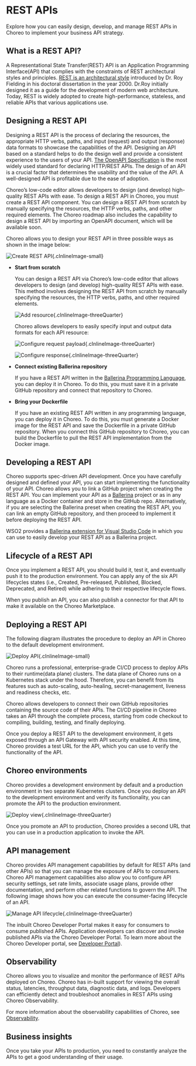 
# REST APIs
Explore how you can easily design, develop, and manage REST APIs in Choreo to implement your business API strategy.

## What is a REST API?

A Representational State Transfer(REST) API is an Application Programming Interface(API) that complies with the constraints of REST architectural styles and principles. [REST is an architectural style](https://www.ics.uci.edu/~fielding/pubs/dissertation/rest_arch_style.htm) introduced by Dr. Roy Fielding in his doctoral dissertation in the year 2000. Dr.Roy initially designed it as a guide for the development of modern web architecture. Today, REST is widely adopted to create high-performance, stateless, and reliable APIs that various applications use.

## Designing a REST API

Designing a REST API is the process of declaring the resources, the appropriate HTTP verbs, paths, and input (request) and output (response) data formats to showcase the capabilities of the API. Designing an API based on a standard helps to do the design well and provide a consistent experience to the users of your API. [The OpenAPI Specification](https://github.com/OAI/OpenAPI-Specification) is the most widely used standard for declaring HTTP/REST APIs. The design of an API is a crucial factor that determines the usability and the value of the API. A well-designed API is profitable due to the ease of adoption. 

Choreo’s low-code editor allows developers to design (and develop) high-quality REST APIs with ease. To design a REST API in Choreo, you must create a REST API component. You can design a REST API from scratch by manually specifying the resources, the HTTP verbs, paths, and other required elements. The Choreo roadmap also includes the capability to design a REST API by importing an OpenAPI document, which will be available soon.

Choreo allows you to design your REST API in three possible ways as shown in the image below:

![Create REST API](../../assets/img/rest-apis/create-a-rest-api.png){.cInlineImage-small}

- **Start from scratch**

    You can design a REST API via Choreo’s low-code editor that allows developers to design (and develop) high-quality REST APIs with ease. This method involves designing the REST API from scratch by manually specifying the resources, the HTTP verbs, paths, and other required elements.
  
    ![Add resource](../../assets/img/rest-apis/add-resource.png){.cInlineImage-threeQuarter}

    Choreo allows developers to easily specify input and output data formats for each API resource:

    ![Configure request payload](../../assets/img/rest-apis/configure-request-payload.png){.cInlineImage-threeQuarter}

    ![Configure response](../../assets/img/rest-apis/configure-response.png){.cInlineImage-threeQuarter}

- **Connect existing Ballerina repository**

    If you have a REST API written in the [Ballerina Programming Language](https://ballerina.io), you can deploy it in Choreo. To do this, you must save it in a private GitHub repository and connect that repository to Choreo.

- **Bring your Dockerfile**

  If you have an existing REST API written in any programming language, you can deploy it in Choreo. To do this, you must generate a Docker image for the REST API and save the Dockerfile in a private GitHub repository. When you connect this GitHub repository to Choreo, you can build the Dockerfile to pull the REST API implementation from the Docker image.

## Developing a REST API

Choreo supports spec-driven API development. Once you have carefully designed and defined your API, you can start implementing the functionality of your API. Choreo allows you to link a GitHub project when creating the REST API. You can implement your API as a [Ballerina](https://ballerina.io/) project or as in any language as a Docker container and store in the GitHub repo. Alternatively, if you are selecting the Ballerina preset when creating the REST API, you can link an empty GitHub repository, and then proceed to implement it before deploying the REST API. 

WSO2 provides a [Ballerina extension for Visual Studio Code](https://marketplace.visualstudio.com/items?itemName=WSO2.ballerina) in which you can use to easily develop your REST API as a Ballerina project.

## Lifecycle of a REST API

Once you implement a REST API, you should build it, test it, and eventually push it to the production environment. You can apply any of the six API lifecycles states (i.e., Created, Pre-released, Published, Blocked, Deprecated, and Retired) while adhering to their respective lifecycle flows.

When you publish an API, you can also publish a connector for that API to make it available on the Choreo Marketplace.


## Deploying a REST API

The following diagram illustrates the procedure to deploy an API in Choreo to the default development environment.

![Deploy API](../../assets/img/rest-apis/deploy-api.png){.cInlineImage-small}

Choreo runs a professional, enterprise-grade CI/CD process to deploy APIs to their runtime(data plane) clusters. The data plane of Choreo runs on a Kubernetes stack under the hood. Therefore, you can benefit from its features such as auto-scaling, auto-healing, secret-management, liveness and readiness checks, etc.

Choreo allows developers to connect their own GitHub repositories containing the source code of their APIs. The CI/CD pipeline in Choreo takes an API through the complete process, starting from code checkout to compiling, building, testing, and finally deploying.

Once you deploy a REST API to the development environment, it gets exposed through an API Gateway with API security enabled. At this time, Choreo provides a test URL for the API, which you can use to verify the functionality of the API.

## Choreo environments

Choreo provides a development environment by default and a production environment in two separate Kubernetes clusters. Once you deploy an API to the development environment and verify its functionality, you can promote the API to the production environment.

![Deploy view](../../assets/img/rest-apis/deploy-promote.png){.cInlineImage-threeQuarter}

Once you promote an API to production, Choreo provides a second URL that you can use in a production application to invoke the API.

## API management

Choreo provides API management capabilities by default for REST APIs (and other APIs) so that you can manage the exposure of APIs to consumers. Choreo API management capabilities also allow you to configure API security settings, set rate limits, associate usage plans, provide other documentation, and perform other related functions to govern the API. The following image shows how you can execute the consumer-facing lifecycle of an API.

![Manage API lifecycle](../../assets/img/rest-apis/api-lifecycle-manage.png){.cInlineImage-threeQuarter}

The inbuilt Choreo Developer Portal makes it easy for consumers to consume published APIs. Application developers can discover and invoke published APIs via the Choreo Developer Portal. To learn more about the Choreo Developer portal, see [Developer Portal](../../consume/developer-portal.md)).


## Observability

Choreo allows you to visualize and monitor the performance of REST APIs deployed on Choreo. Choreo has in-built support for viewing the overall status, latencies, throughput data, diagnostic data, and logs. Developers can efficiently detect and troubleshoot anomalies in REST APIs using  Choreo Observability.

For more information about the observability capabilities of Choreo, see [Observability](../../observe-and-analyze/observe/observability-overview.md).

## Business insights

Once you take your APIs to production, you need to constantly analyze the APIs to get a good understanding of their usage.

